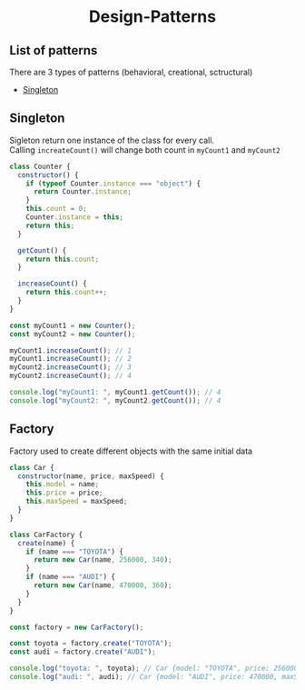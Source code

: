 <h1 align="center">Design-Patterns</h1>

## List of patterns

There are 3 types of patterns (behavioral, creational, sctructural)

- [Singleton](#singleton)

## Singleton

Sigleton return one instance of the class for every call. <br>
Calling `increateCount()` will change both count in `myCount1` and `myCount2`

```js
class Counter {
  constructor() {
    if (typeof Counter.instance === "object") {
      return Counter.instance;
    }
    this.count = 0;
    Counter.instance = this;
    return this;
  }

  getCount() {
    return this.count;
  }

  increaseCount() {
    return this.count++;
  }
}

const myCount1 = new Counter();
const myCount2 = new Counter();

myCount1.increaseCount(); // 1
myCount1.increaseCount(); // 2
myCount2.increaseCount(); // 3
myCount2.increaseCount(); // 4

console.log("myCount1: ", myCount1.getCount()); // 4
console.log("myCount2: ", myCount2.getCount()); // 4
```

## Factory

Factory used to create different objects with the same initial data

```js
class Car {
  constructor(name, price, maxSpeed) {
    this.model = name;
    this.price = price;
    this.maxSpeed = maxSpeed;
  }
}

class CarFactory {
  create(name) {
    if (name === "TOYOTA") {
      return new Car(name, 256000, 340);
    }
    if (name === "AUDI") {
      return new Car(name, 470000, 360);
    }
  }
}

const factory = new CarFactory();

const toyota = factory.create("TOYOTA");
const audi = factory.create("AUDI");

console.log("toyota: ", toyota); // Car {model: "TOYOTA", price: 256000, maxSpeed: 340, constructor: Object}
console.log("audi: ", audi); // Car {model: "AUDI", price: 470000, maxSpeed: 360, constructor: Object}
```
